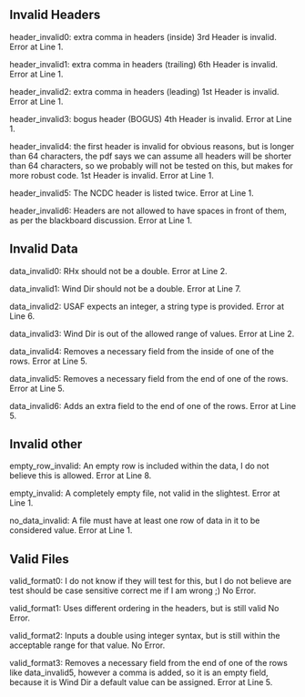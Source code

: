 ## Invalid Headers

header_invalid0:
	extra comma in headers (inside)
	3rd Header is invalid.
	Error at Line 1.

header_invalid1:
	extra comma in headers (trailing)
	6th Header is invalid.
	Error at Line 1.

header_invalid2:
	extra comma in headers (leading)
	1st Header is invalid.
	Error at Line 1.

header_invalid3:
	bogus header (BOGUS)
	4th Header is invalid.
	Error at Line 1.

header_invalid4:
	the first header is invalid for obvious reasons, but is longer than 64 characters,
	the pdf says we can assume all headers will be shorter than 64 characters,
	so we probably will not be tested on this, but makes for more robust code.
	1st Header is invalid.
	Error at Line 1.

header_invalid5:
	The NCDC header is listed twice.
	Error at Line 1.

header_invalid6:
	Headers are not allowed to have spaces in front of them, as per the blackboard discussion.
	Error at Line 1.

## Invalid Data

data_invalid0:
	RHx should not be a double.
	Error at Line 2.

data_invalid1:
	Wind Dir should not be a double.
	Error at Line 7.

data_invalid2:
	USAF expects an integer, a string type is provided.
	Error at Line 6.

data_invalid3:
	Wind Dir is out of the allowed range of values.
	Error at Line 2.

data_invalid4:
	Removes a necessary field from the inside of one of the rows.
	Error at Line 5.

data_invalid5:
	Removes a necessary field from the end of one of the rows.
	Error at Line 5.

data_invalid6:
	Adds an extra field to the end of one of the rows.
	Error at Line 5.

## Invalid other

empty_row_invalid:
	An empty row is included within the data, I do not believe this is allowed.
	Error at Line 8.

empty_invalid:
	A completely empty file, not valid in the slightest.
	Error at Line 1.

no_data_invalid:
	A file must have at least one row of data in it to be considered value.
	Error at Line 1.

## Valid Files

valid_format0:
	I do not know if they will test for this, but I do not believe are test should be case sensitive
	correct me if I am wrong ;)
	No Error.

valid_format1:
	Uses different ordering in the headers, but is still valid
	No Error.

valid_format2:
	Inputs a double using integer syntax, but is still within the acceptable range for that value.
	No Error.

valid_format3:
	Removes a necessary field from the end of one of the rows like data_invalid5,
	however a comma is added, so it is an empty field, because it is Wind Dir
	a default value can be assigned.
	Error at Line 5.
